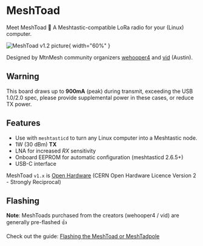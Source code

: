 # MeshToad

Meet MeshToad 🐸
A Meshtastic-compatible LoRa radio for your (Linux) computer.

![MeshToad v1.2 picture](/static/MeshToad_v1.2.jpg){ width="60%" }

Designed by MtnMesh community organizers [wehooper4](https://github.com/wehooper4) and [vid](https://github.com/vidplace7) (Austin).

## Warning

This board draws up to **900mA** (peak) during transmit, exceeding the USB 1.0/2.0 spec, please provide supplemental power in these cases, or reduce TX power.

## Features

- Use with `meshtasticd` to turn any Linux computer into a Meshtastic node.
- 1W (30 dBm) **TX**
- LNA for increased *RX* sensitivity
- Onboard EEPROM for automatic configuration (meshtasticd 2.6.5+)
- USB-C interface

MeshToad `v1.x` is [Open Hardware](https://oshwlab.com/mtnmesh/meshtoad-v1-2) (CERN Open Hardware Licence Version 2 - Strongly Reciprocal)

## Flashing

**Note**: MeshToads purchased from the creators (wehooper4 / vid) are generally pre-flashed 👍

Check out the guide: [Flashing the MeshToad or MeshTadpole](../guides/flash-meshtoad-meshtadpole.md)
